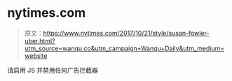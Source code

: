 # nytimes.com

> 原文：<https://www.nytimes.com/2017/10/21/style/susan-fowler-uber.html?utm_source=wanqu.co&utm_campaign=Wanqu+Daily&utm_medium=website>

请启用 JS 并禁用任何广告拦截器
